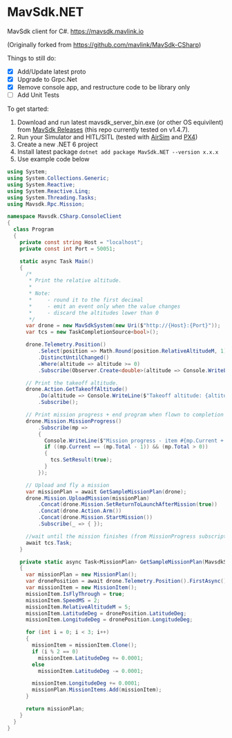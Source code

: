 # MavSdk.NET
MavSdk client for C#. https://mavsdk.mavlink.io

(Originally forked from https://github.com/mavlink/MavSdk-CSharp)

Things to still do:
- [x] Add/Update latest proto
- [x] Upgrade to Grpc.Net
- [x] Remove console app, and restructure code to be library only
- [ ] Add Unit Tests

To get started:
1. Download and run latest mavsdk_server_bin.exe (or other OS equivilent) from [MavSdk Releases](https://github.com/mavlink/MavSdk/releases) (this repo currently tested on v1.4.7).
1. Run your Simulator and HITL/SITL (tested with [AirSim](https://github.com/tank104/AirSim) and [PX4](https://microsoft.github.io/AirSim/px4_sitl_wsl2/))
1. Create a new .NET 6 project
1. Install latest package `dotnet add package MavSdk.NET --version x.x.x`
1. Use example code below
```cs
using System;
using System.Collections.Generic;
using System.Reactive;
using System.Reactive.Linq;
using System.Threading.Tasks;
using Mavsdk.Rpc.Mission;

namespace Mavsdk.CSharp.ConsoleClient
{
  class Program
  {
    private const string Host = "localhost";
    private const int Port = 50051;

    static async Task Main()
    {
      /*
       * Print the relative altitude.
       *
       * Note:
       *     - round it to the first decimal
       *     - emit an event only when the value changes
       *     - discard the altitudes lower than 0
       */
      var drone = new MavSdkSystem(new Uri($"http://{Host}:{Port}"));
      var tcs = new TaskCompletionSource<bool>();

      drone.Telemetry.Position()
          .Select(position => Math.Round(position.RelativeAltitudeM, 1))
          .DistinctUntilChanged()
          .Where(altitude => altitude >= 0)
          .Subscribe(Observer.Create<double>(altitude => Console.WriteLine($"altitude: {altitude}"), _ => { }));

      // Print the takeoff altitude.
      drone.Action.GetTakeoffAltitude()
          .Do(altitude => Console.WriteLine($"Takeoff altitude: {altitude}"))
          .Subscribe();

      // Print mission progress + end program when flown to completion
      drone.Mission.MissionProgress()
          .Subscribe(mp =>
          {
            Console.WriteLine($"Mission progress - item #{mp.Current + 1}");
            if ((mp.Current == (mp.Total - 1)) && (mp.Total > 0))
            {
              tcs.SetResult(true);
            }
          });

      // Upload and fly a mission
      var missionPlan = await GetSampleMissionPlan(drone);
      drone.Mission.UploadMission(missionPlan)
          .Concat(drone.Mission.SetReturnToLaunchAfterMission(true))
          .Concat(drone.Action.Arm())
          .Concat(drone.Mission.StartMission())
          .Subscribe(_ => { });

      //wait until the mission finishes (from MissionProgress subscription)
      await tcs.Task;
    }

    private static async Task<MissionPlan> GetSampleMissionPlan(MavsdkSystem drone)
    {
      var missionPlan = new MissionPlan();
      var dronePosition = await drone.Telemetry.Position().FirstAsync();
      var missionItem = new MissionItem();
      missionItem.IsFlyThrough = true;
      missionItem.SpeedMS = 2;
      missionItem.RelativeAltitudeM = 5;
      missionItem.LatitudeDeg = dronePosition.LatitudeDeg;
      missionItem.LongitudeDeg = dronePosition.LongitudeDeg;

      for (int i = 0; i < 3; i++)
      {
        missionItem = missionItem.Clone();
        if (i % 2 == 0)
          missionItem.LatitudeDeg += 0.0001;
        else
          missionItem.LatitudeDeg -= 0.0001;

        missionItem.LongitudeDeg += 0.0001;
        missionPlan.MissionItems.Add(missionItem);
      }

      return missionPlan;
    }
  }
}
```
